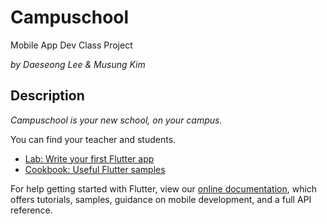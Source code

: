 # Campuschool

Mobile App Dev Class Project

*by Daeseong Lee & Musung Kim*

## Description

*Campuschool is your new school, on your campus.*

You can find your teacher and students.

- [Lab: Write your first Flutter app](https://flutter.dev/docs/get-started/codelab)
- [Cookbook: Useful Flutter samples](https://flutter.dev/docs/cookbook)

For help getting started with Flutter, view our
[online documentation](https://flutter.dev/docs), which offers tutorials,
samples, guidance on mobile development, and a full API reference.
